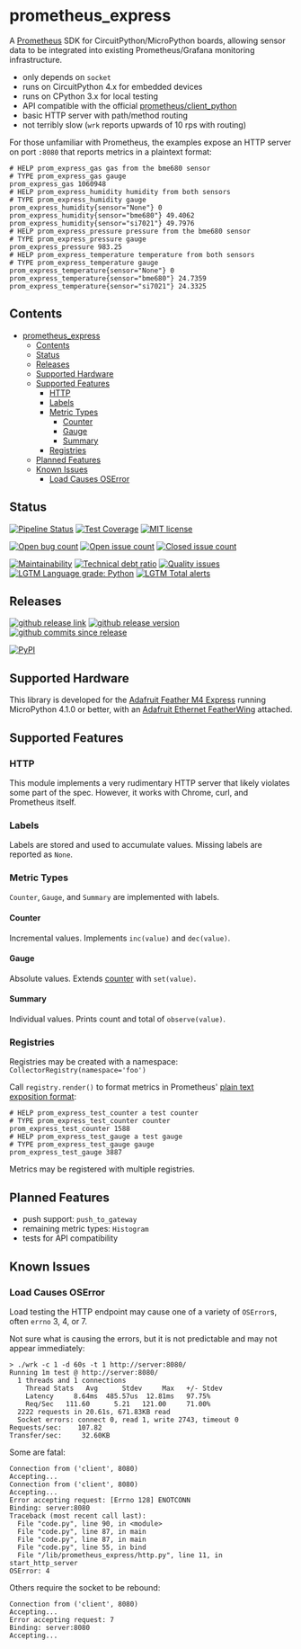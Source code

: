 # prometheus_express

A [Prometheus](https://prometheus.io/) SDK for CircuitPython/MicroPython boards, allowing sensor data to be integrated
into existing Prometheus/Grafana monitoring infrastructure.

- only depends on `socket`
- runs on CircuitPython 4.x for embedded devices
- runs on CPython 3.x for local testing
- API compatible with the official [prometheus/client_python](https://github.com/prometheus/client_python)
- basic HTTP server with path/method routing
- not terribly slow (`wrk` reports upwards of 10 rps with routing)

For those unfamiliar with Prometheus, the examples expose an HTTP server on port `:8080` that reports metrics in a
plaintext format:

```none
# HELP prom_express_gas gas from the bme680 sensor
# TYPE prom_express_gas gauge
prom_express_gas 1060948
# HELP prom_express_humidity humidity from both sensors
# TYPE prom_express_humidity gauge
prom_express_humidity{sensor="None"} 0
prom_express_humidity{sensor="bme680"} 49.4062
prom_express_humidity{sensor="si7021"} 49.7976
# HELP prom_express_pressure pressure from the bme680 sensor
# TYPE prom_express_pressure gauge
prom_express_pressure 983.25
# HELP prom_express_temperature temperature from both sensors
# TYPE prom_express_temperature gauge
prom_express_temperature{sensor="None"} 0
prom_express_temperature{sensor="bme680"} 24.7359
prom_express_temperature{sensor="si7021"} 24.3325
```

## Contents

- [prometheus_express](#prometheusexpress)
  - [Contents](#contents)
  - [Status](#status)
  - [Releases](#releases)
  - [Supported Hardware](#supported-hardware)
  - [Supported Features](#supported-features)
    - [HTTP](#http)
    - [Labels](#labels)
    - [Metric Types](#metric-types)
      - [Counter](#counter)
      - [Gauge](#gauge)
      - [Summary](#summary)
    - [Registries](#registries)
  - [Planned Features](#planned-features)
  - [Known Issues](#known-issues)
    - [Load Causes OSError](#load-causes-oserror)

## Status

[![Pipeline Status](https://git.apextoaster.com/ssube/prometheus_express/badges/master/pipeline.svg)](https://git.apextoaster.com/ssube/prometheus_express/commits/master)
[![Test Coverage](https://codecov.io/gh/ssube/prometheus_express/branch/master/graph/badge.svg)](https://codecov.io/gh/ssube/prometheus_express)
[![MIT license](https://img.shields.io/github/license/ssube/prometheus_express.svg)](https://github.com/ssube/prometheus_express/blob/master/LICENSE.md)

[![Open bug count](https://img.shields.io/github/issues-raw/ssube/prometheus_express/type-bug.svg)](https://github.com/ssube/prometheus_express/issues?q=is%3Aopen+is%3Aissue+label%3Atype%2Fbug)
[![Open issue count](https://img.shields.io/github/issues-raw/ssube/prometheus_express.svg)](https://github.com/ssube/prometheus_express/issues?q=is%3Aopen+is%3Aissue)
[![Closed issue count](https://img.shields.io/github/issues-closed-raw/ssube/prometheus_express.svg)](https://github.com/ssube/prometheus_express/issues?q=is%3Aissue+is%3Aclosed)

[![Maintainability](https://api.codeclimate.com/v1/badges/0b84df4baf76afa1b4c4/maintainability)](https://codeclimate.com/github/ssube/prometheus_express/maintainability)
[![Technical debt ratio](https://img.shields.io/codeclimate/tech-debt/ssube/prometheus_express)](https://codeclimate.com/github/ssube/prometheus_express/trends/technical_debt)
[![Quality issues](https://img.shields.io/codeclimate/issues/ssube/prometheus_express)](https://codeclimate.com/github/ssube/prometheus_express/issues)
[![LGTM Language grade: Python](https://img.shields.io/lgtm/grade/python/g/ssube/prometheus_express.svg?logo=lgtm&logoWidth=18)](https://lgtm.com/projects/g/ssube/prometheus_express/context:python)
[![LGTM Total alerts](https://img.shields.io/lgtm/alerts/g/ssube/prometheus_express.svg?logo=lgtm&logoWidth=18)](https://lgtm.com/projects/g/ssube/prometheus_express/alerts/)

## Releases

[![github release link](https://img.shields.io/badge/github-release-blue?logo=github)](https://github.com/ssube/prometheus_express/releases)
[![github release version](https://img.shields.io/github/tag/ssube/prometheus_express.svg)](https://github.com/ssube/prometheus_express/releases)
[![github commits since release](https://img.shields.io/github/commits-since/ssube/prometheus_express/v0.0.3.svg)](https://github.com/ssube/prometheus_express/compare/v0.0.3...master)

[![PyPI](https://img.shields.io/pypi/v/prometheus_express?color=green)](https://pypi.org/project/prometheus-express/)

## Supported Hardware

This library is developed for the [Adafruit Feather M4 Express](https://www.adafruit.com/product/3857) running
MicroPython 4.1.0 or better, with an [Adafruit Ethernet FeatherWing](https://www.adafruit.com/product/3201) attached.

## Supported Features

### HTTP

This module implements a very rudimentary HTTP server that likely violates some part of the spec. However, it works
with Chrome, curl, and Prometheus itself.

### Labels

Labels are stored and used to accumulate values. Missing labels are reported as `None`.

### Metric Types

`Counter`, `Gauge`, and `Summary` are implemented with labels.

#### Counter

Incremental values. Implements `inc(value)` and `dec(value)`.

#### Gauge

Absolute values. Extends [counter](#counter) with `set(value)`.

#### Summary

Individual values. Prints count and total of `observe(value)`.

### Registries

Registries may be created with a namespace: `CollectorRegistry(namespace='foo')`

Call `registry.render()` to format metrics in Prometheus'
[plain text exposition format](https://prometheus.io/docs/instrumenting/exposition_formats/#text-based-format):

```none
# HELP prom_express_test_counter a test counter
# TYPE prom_express_test_counter counter
prom_express_test_counter 1588
# HELP prom_express_test_gauge a test gauge
# TYPE prom_express_test_gauge gauge
prom_express_test_gauge 3887
```

Metrics may be registered with multiple registries.

## Planned Features

- push support: `push_to_gateway`
- remaining metric types: `Histogram`
- tests for API compatibility

## Known Issues

### Load Causes OSError

Load testing the HTTP endpoint may cause one of a variety of `OSError`s, often `errno` 3, 4, or 7.

Not sure what is causing the errors, but it is not predictable and may not appear immediately:

```shell
> ./wrk -c 1 -d 60s -t 1 http://server:8080/
Running 1m test @ http://server:8080/
  1 threads and 1 connections
    Thread Stats   Avg      Stdev     Max   +/- Stdev
    Latency     8.64ms  485.57us  12.81ms   97.75%
    Req/Sec   111.60      5.21   121.00     71.00%
  2222 requests in 20.61s, 671.83KB read
  Socket errors: connect 0, read 1, write 2743, timeout 0
Requests/sec:    107.82
Transfer/sec:     32.60KB
```

Some are fatal:

```none
Connection from ('client', 8080)
Accepting...
Connection from ('client', 8080)
Accepting...
Error accepting request: [Errno 128] ENOTCONN
Binding: server:8080
Traceback (most recent call last):
  File "code.py", line 90, in <module>
  File "code.py", line 87, in main
  File "code.py", line 87, in main
  File "code.py", line 55, in bind
  File "/lib/prometheus_express/http.py", line 11, in start_http_server
OSError: 4
```

Others require the socket to be rebound:

```none
Connection from ('client', 8080)
Accepting...
Error accepting request: 7
Binding: server:8080
Accepting...
```
